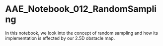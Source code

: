 # AAE_Notebook_012_RandomSampling
In this notebook, we look into the concept of random sampling and how its implementation is effected by our 2.5D obstacle map.
